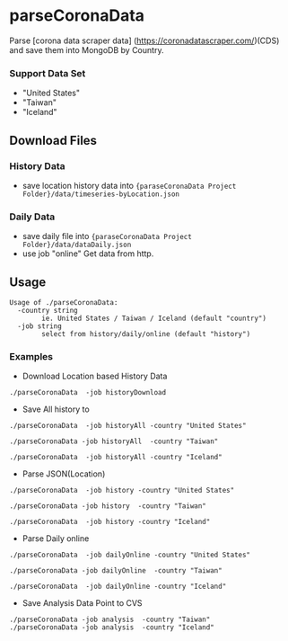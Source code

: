 # parseCoronaData
Parse [corona data scraper data] (https://coronadatascraper.com/)(CDS) and save them into MongoDB by Country. 

### Support Data Set
+ "United States"
+ "Taiwan"
+ "Iceland"



## Download Files 
### History Data
+ save location history data into 
    ```{paraseCoronaData Project Folder}/data/timeseries-byLocation.json```
### Daily Data
+ save daily file into 
     ```{paraseCoronaData Project Folder}/data/dataDaily.json```
+ use job "online"
    Get data from http.

## Usage 

```
Usage of ./parseCoronaData:
  -country string
        ie. United States / Taiwan / Iceland (default "country")
  -job string
        select from history/daily/online (default "history")
```
### Examples
+ Download Location based History Data
```
./parseCoronaData  -job historyDownload

```

+ Save All history to
```
./parseCoronaData  -job historyAll -country "United States" 

./parseCoronaData -job historyAll  -country "Taiwan"

./parseCoronaData  -job historyAll -country "Iceland"

```
+ Parse JSON(Location)

```
./parseCoronaData  -job history -country "United States" 

./parseCoronaData -job history  -country "Taiwan"

./parseCoronaData  -job history -country "Iceland"

```

+ Parse Daily online

```
./parseCoronaData  -job dailyOnline -country "United States" 

./parseCoronaData -job dailyOnline  -country "Taiwan"

./parseCoronaData  -job dailyOnline -country "Iceland"

```
+ Save  Analysis Data Point to CVS
```
./parseCoronaData -job analysis  -country "Taiwan"
./parseCoronaData -job analysis  -country "Iceland"

```


